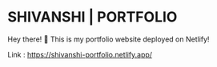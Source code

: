 # SHIVANSHI | PORTFOLIO

Hey there! 👋
This is my portfolio website deployed on Netlify!

Link  : https://shivanshi-portfolio.netlify.app/

